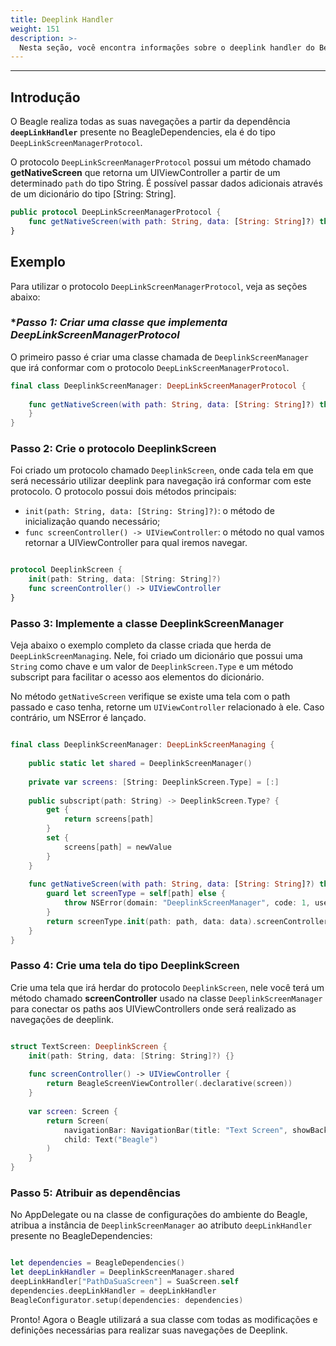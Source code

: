 ```yaml
---
title: Deeplink Handler
weight: 151
description: >-
  Nesta seção, você encontra informações sobre o deeplink handler do Beagle no iOS.
---
```


---

## Introdução

O Beagle realiza todas as suas navegações a partir da dependência **`deepLinkHandler`** presente no BeagleDependencies, ela é do tipo `DeepLinkScreenManagerProtocol`.

O protocolo `DeepLinkScreenManagerProtocol` possui um método chamado **getNativeScreen** que retorna um UIViewController a partir de um determinado `path` do tipo String. É possível passar dados adicionais através de um dicionário do tipo [String: String].

```swift
public protocol DeepLinkScreenManagerProtocol {
    func getNativeScreen(with path: String, data: [String: String]?) throws -> UIViewController
}
```

## **Exemplo**

Para utilizar o protocolo `DeepLinkScreenManagerProtocol`, veja as seções abaixo: 

### **Passo 1: Criar uma classe que implementa DeepLinkScreenManagerProtocol*

O primeiro passo é criar uma classe chamada de `DeeplinkScreenManager` que irá conformar com o protocolo `DeepLinkScreenManagerProtocol`.

```swift
final class DeeplinkScreenManager: DeepLinkScreenManagerProtocol {
    
    func getNativeScreen(with path: String, data: [String: String]?) throws -> UIViewController {
    }
}
```

### **Passo 2: Crie o protocolo DeeplinkScreen**

Foi criado um protocolo chamado `DeeplinkScreen`, onde cada tela em que será necessário utilizar deeplink para navegação irá conformar com este protocolo.
O protocolo possui dois métodos principais:

- `init(path: String, data: [String: String]?)`: o método de inicialização quando necessário;
- `func screenController() -> UIViewController`: o método no qual vamos retornar a UIViewController para qual iremos navegar.

```swift

protocol DeeplinkScreen {
    init(path: String, data: [String: String]?)
    func screenController() -> UIViewController
}
```

### **Passo 3: Implemente a classe DeeplinkScreenManager**

Veja abaixo o exemplo completo da classe criada que herda de `DeepLinkScreenManaging`. Nele, foi criado um dicionário que possui uma `String` como chave e um valor de `DeeplinkScreen.Type` e um método subscript para facilitar o acesso aos elementos do dicionário.

No método `getNativeScreen` verifique se existe uma tela com o path passado e caso tenha, retorne um `UIViewController` relacionado à ele. Caso contrário, um NSError é lançado.

```swift

final class DeeplinkScreenManager: DeepLinkScreenManaging {
    
    public static let shared = DeeplinkScreenManager()
    
    private var screens: [String: DeeplinkScreen.Type] = [:]
    
    public subscript(path: String) -> DeeplinkScreen.Type? {
        get {
            return screens[path]
        }
        set {
            screens[path] = newValue
        }
    }
    
    func getNativeScreen(with path: String, data: [String: String]?) throws -> UIViewController {
        guard let screenType = self[path] else {
            throw NSError(domain: "DeeplinkScreenManager", code: 1, userInfo: nil)
        }
        return screenType.init(path: path, data: data).screenController()
    }
}

```

### **Passo 4: Crie uma tela do tipo DeeplinkScreen**

Crie uma tela que irá herdar do protocolo `DeeplinkScreen`, nele você terá um método chamado **screenController** usado na classe `DeeplinkScreenManager` para conectar os paths aos UIViewControllers onde será realizado as navegações de deeplink.

```swift

struct TextScreen: DeeplinkScreen {
    init(path: String, data: [String: String]?) {}
    
    func screenController() -> UIViewController {
        return BeagleScreenViewController(.declarative(screen))
    }
    
    var screen: Screen {
        return Screen(
            navigationBar: NavigationBar(title: "Text Screen", showBackButton: true),
            child: Text("Beagle")
        )
    }
}

```

### **Passo 5: Atribuir as dependências**

No AppDelegate ou na classe de configurações do ambiente do Beagle, atribua a instância de `DeeplinkScreenManager` ao atributo `deepLinkHandler` presente no BeagleDependencies:

```swift

let dependencies = BeagleDependencies()
let deepLinkHandler = DeeplinkScreenManager.shared
deepLinkHandler["PathDaSuaScreen"] = SuaScreen.self
dependencies.deepLinkHandler = deepLinkHandler
BeagleConfigurator.setup(dependencies: dependencies)

```

Pronto! Agora o Beagle utilizará a sua classe com todas as modificações e definições necessárias para realizar suas navegações de Deeplink.
